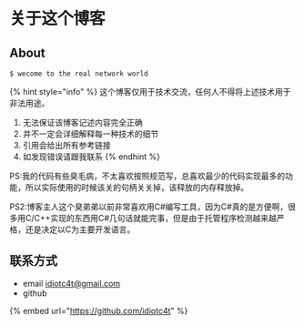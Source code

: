 # 关于这个博客

## About

```
$ wecome to the real network world
```

{% hint style="info" %}
 这个博客仅用于技术交流，任何人不得将上述技术用于非法用途。

1. 无法保证该博客记述内容完全正确
2. 并不一定会详细解释每一种技术的细节
3. 引用会给出所有参考链接
4. 如发现错误请跟我联系
{% endhint %}

PS:我的代码有些臭毛病，不太喜欢按照规范写，总喜欢最少的代码实现最多的功能，所以实际使用的时候该关的句柄关关掉，该释放的内存释放掉。

PS2:博客主人这个臭弟弟以前非常喜欢用C\#编写工具，因为C\#真的是方便啊，很多用C/C++实现的东西用C\#几句话就能完事，但是由于托管程序检测越来越严格，还是决定以C为主要开发语言。

## 联系方式

* email idiotc4t@gmail.com
* github 

{% embed url="https://github.com/idiotc4t" %}



